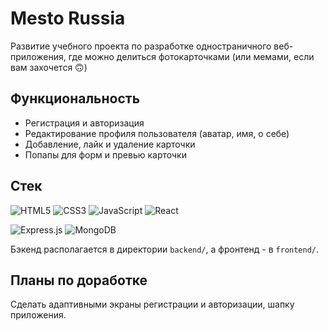 # Mesto Russia

Развитие учебного проекта по разработке одностраничного веб-приложения, где можно делиться фотокарточками (или мемами, если вам захочется :upside_down_face:)

## Функциональность

* Регистрация и авторизация
* Редактирование профиля пользователя (аватар, имя, о себе)
* Добавление, лайк и удаление карточки
* Попапы для форм и превью карточки

## Стек
<img alt="HTML5" src="https://img.shields.io/badge/html5-%23E34F26.svg?style=for-the-badge&logo=html5&logoColor=white"/> <img alt="CSS3" src="https://img.shields.io/badge/css3-%231572B6.svg?style=for-the-badge&logo=css3&logoColor=white"/> <img alt="JavaScript" src="https://img.shields.io/badge/javascript-%23323330.svg?style=for-the-badge&logo=javascript&logoColor=%23F7DF1E"/> <img alt="React" src="https://img.shields.io/badge/react-%2320232a.svg?style=for-the-badge&logo=react&logoColor=%2361DAFB"/>

<img alt="Express.js" src="https://img.shields.io/badge/express.js-%23404d59.svg?style=for-the-badge&logo=express&logoColor=%2361DAFB"/> <img alt="MongoDB" src ="https://img.shields.io/badge/MongoDB-%234ea94b.svg?style=for-the-badge&logo=mongodb&logoColor=white"/>

Бэкенд располагается в директории `backend/`, а фронтенд - в `frontend/`.

## Планы по доработке
Сделать адаптивными экраны регистрации и авторизации, шапку приложения.

